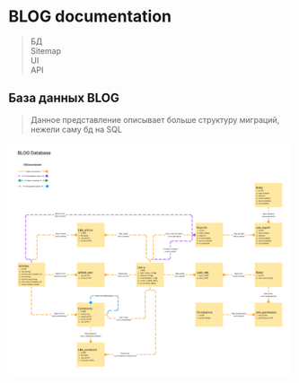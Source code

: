 # BLOG documentation

> БД <br>
> Sitemap <br>
> UI <br>
> API <br>

## База данных BLOG
> Данное представление описывает больше структуру миграций, нежели саму бд на SQL
<picture>
  <img alt="Shows an illustrated sun in light mode and a moon with stars in dark mode." src="./media/BLOG_DATABASE.png">
</picture>
